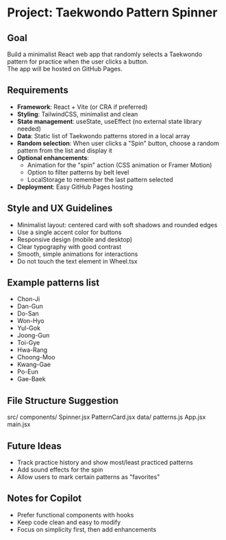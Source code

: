 # Project: Taekwondo Pattern Spinner

## Goal
Build a minimalist React web app that randomly selects a Taekwondo pattern for practice when the user clicks a button.  
The app will be hosted on GitHub Pages.

## Requirements
- **Framework**: React + Vite (or CRA if preferred)
- **Styling**: TailwindCSS, minimalist and clean
- **State management**: useState, useEffect (no external state library needed)
- **Data**: Static list of Taekwondo patterns stored in a local array
- **Random selection**: When user clicks a "Spin" button, choose a random pattern from the list and display it
- **Optional enhancements**:
  - Animation for the "spin" action (CSS animation or Framer Motion)
  - Option to filter patterns by belt level
  - LocalStorage to remember the last pattern selected
- **Deployment**: Easy GitHub Pages hosting

## Style and UX Guidelines
- Minimalist layout: centered card with soft shadows and rounded edges
- Use a single accent color for buttons
- Responsive design (mobile and desktop)
- Clear typography with good contrast
- Smooth, simple animations for interactions
- Do not touch the text element in Wheel.tsx

## Example patterns list
- Chon-Ji
- Dan-Gun
- Do-San
- Won-Hyo
- Yul-Gok
- Joong-Gun
- Toi-Gye
- Hwa-Rang
- Choong-Moo
- Kwang-Gae
- Po-Eun
- Gae-Baek

## File Structure Suggestion
src/
components/
Spinner.jsx
PatternCard.jsx
data/
patterns.js
App.jsx
main.jsx

## Future Ideas
- Track practice history and show most/least practiced patterns
- Add sound effects for the spin
- Allow users to mark certain patterns as "favorites"

## Notes for Copilot
- Prefer functional components with hooks
- Keep code clean and easy to modify
- Focus on simplicity first, then add enhancements